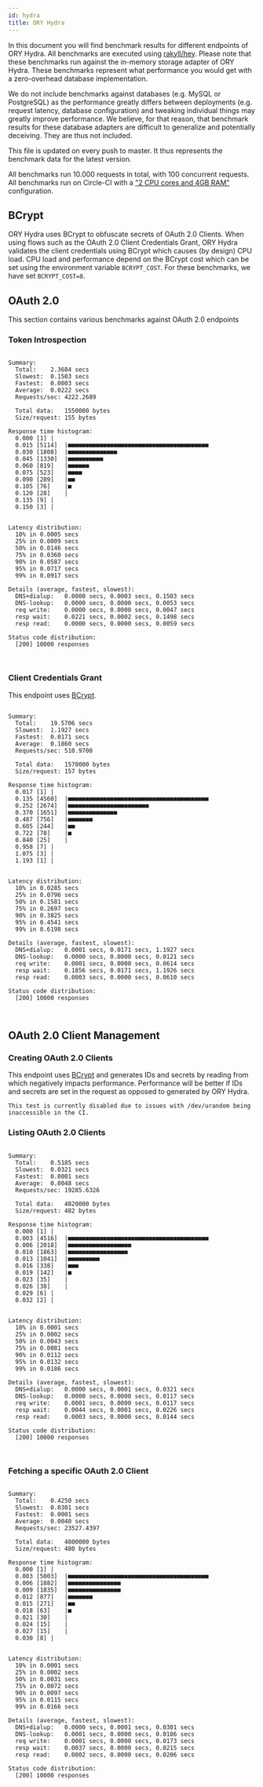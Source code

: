 ```yaml
---
id: hydra
title: ORY Hydra
---
```


In this document you will find benchmark results for different endpoints of ORY Hydra. All benchmarks are executed
using [rakyll/hey](https://github.com/rakyll/hey). Please note that these benchmarks run against the in-memory storage
adapter of ORY Hydra. These benchmarks represent what performance you would get with a zero-overhead database implementation.

We do not include benchmarks against databases (e.g. MySQL or PostgreSQL) as the performance greatly differs between
deployments (e.g. request latency, database configuration) and tweaking individual things may greatly improve performance.
We believe, for that reason, that benchmark results for these database adapters are difficult to generalize and potentially
deceiving. They are thus not included.

This file is updated on every push to master. It thus represents the benchmark data for the latest version.

All benchmarks run 10.000 requests in total, with 100 concurrent requests. All benchmarks run on Circle-CI with a
["2 CPU cores and 4GB RAM"](https://support.circleci.com/hc/en-us/articles/360000489307-Why-do-my-tests-take-longer-to-run-on-CircleCI-than-locally-)
configuration.

## BCrypt

ORY Hydra uses BCrypt to obfuscate secrets of OAuth 2.0 Clients. When using flows such as the OAuth 2.0 Client Credentials
Grant, ORY Hydra validates the client credentials using BCrypt which causes (by design) CPU load. CPU load and performance
depend on the BCrypt cost which can be set using the environment variable `BCRYPT_COST`. For these benchmarks,
we have set `BCRYPT_COST=8`.

## OAuth 2.0

This section contains various benchmarks against OAuth 2.0 endpoints

### Token Introspection

```

Summary:
  Total:	2.3684 secs
  Slowest:	0.1503 secs
  Fastest:	0.0003 secs
  Average:	0.0222 secs
  Requests/sec:	4222.2689
  
  Total data:	1550000 bytes
  Size/request:	155 bytes

Response time histogram:
  0.000 [1]	|
  0.015 [5114]	|■■■■■■■■■■■■■■■■■■■■■■■■■■■■■■■■■■■■■■■■
  0.030 [1808]	|■■■■■■■■■■■■■■
  0.045 [1330]	|■■■■■■■■■■
  0.060 [819]	|■■■■■■
  0.075 [523]	|■■■■
  0.090 [289]	|■■
  0.105 [76]	|■
  0.120 [28]	|
  0.135 [9]	|
  0.150 [3]	|


Latency distribution:
  10% in 0.0005 secs
  25% in 0.0009 secs
  50% in 0.0146 secs
  75% in 0.0360 secs
  90% in 0.0587 secs
  95% in 0.0717 secs
  99% in 0.0917 secs

Details (average, fastest, slowest):
  DNS+dialup:	0.0000 secs, 0.0003 secs, 0.1503 secs
  DNS-lookup:	0.0000 secs, 0.0000 secs, 0.0053 secs
  req write:	0.0000 secs, 0.0000 secs, 0.0047 secs
  resp wait:	0.0221 secs, 0.0002 secs, 0.1498 secs
  resp read:	0.0000 secs, 0.0000 secs, 0.0059 secs

Status code distribution:
  [200]	10000 responses



```

### Client Credentials Grant

This endpoint uses [BCrypt](#bcrypt).

```

Summary:
  Total:	19.5706 secs
  Slowest:	1.1927 secs
  Fastest:	0.0171 secs
  Average:	0.1860 secs
  Requests/sec:	510.9700
  
  Total data:	1570000 bytes
  Size/request:	157 bytes

Response time histogram:
  0.017 [1]	|
  0.135 [4560]	|■■■■■■■■■■■■■■■■■■■■■■■■■■■■■■■■■■■■■■■■
  0.252 [2674]	|■■■■■■■■■■■■■■■■■■■■■■■
  0.370 [1651]	|■■■■■■■■■■■■■■
  0.487 [756]	|■■■■■■■
  0.605 [244]	|■■
  0.722 [78]	|■
  0.840 [25]	|
  0.958 [7]	|
  1.075 [3]	|
  1.193 [1]	|


Latency distribution:
  10% in 0.0285 secs
  25% in 0.0796 secs
  50% in 0.1581 secs
  75% in 0.2697 secs
  90% in 0.3825 secs
  95% in 0.4541 secs
  99% in 0.6198 secs

Details (average, fastest, slowest):
  DNS+dialup:	0.0001 secs, 0.0171 secs, 1.1927 secs
  DNS-lookup:	0.0000 secs, 0.0000 secs, 0.0121 secs
  req write:	0.0001 secs, 0.0000 secs, 0.0614 secs
  resp wait:	0.1856 secs, 0.0171 secs, 1.1926 secs
  resp read:	0.0003 secs, 0.0000 secs, 0.0610 secs

Status code distribution:
  [200]	10000 responses



```

## OAuth 2.0 Client Management

### Creating OAuth 2.0 Clients

This endpoint uses [BCrypt](#bcrypt) and generates IDs and secrets by reading from  which negatively impacts
performance. Performance will be better if IDs and secrets are set in the request as opposed to generated by ORY Hydra.

```
This test is currently disabled due to issues with /dev/urandom being inaccessible in the CI.
```

### Listing OAuth 2.0 Clients

```

Summary:
  Total:	0.5185 secs
  Slowest:	0.0321 secs
  Fastest:	0.0001 secs
  Average:	0.0048 secs
  Requests/sec:	19285.6326
  
  Total data:	4820000 bytes
  Size/request:	482 bytes

Response time histogram:
  0.000 [1]	|
  0.003 [4516]	|■■■■■■■■■■■■■■■■■■■■■■■■■■■■■■■■■■■■■■■■
  0.006 [2018]	|■■■■■■■■■■■■■■■■■■
  0.010 [1863]	|■■■■■■■■■■■■■■■■■
  0.013 [1041]	|■■■■■■■■■
  0.016 [338]	|■■■
  0.019 [142]	|■
  0.023 [35]	|
  0.026 [38]	|
  0.029 [6]	|
  0.032 [2]	|


Latency distribution:
  10% in 0.0001 secs
  25% in 0.0002 secs
  50% in 0.0043 secs
  75% in 0.0081 secs
  90% in 0.0112 secs
  95% in 0.0132 secs
  99% in 0.0186 secs

Details (average, fastest, slowest):
  DNS+dialup:	0.0000 secs, 0.0001 secs, 0.0321 secs
  DNS-lookup:	0.0000 secs, 0.0000 secs, 0.0117 secs
  req write:	0.0001 secs, 0.0000 secs, 0.0117 secs
  resp wait:	0.0044 secs, 0.0001 secs, 0.0226 secs
  resp read:	0.0003 secs, 0.0000 secs, 0.0144 secs

Status code distribution:
  [200]	10000 responses



```

### Fetching a specific OAuth 2.0 Client

```

Summary:
  Total:	0.4250 secs
  Slowest:	0.0301 secs
  Fastest:	0.0001 secs
  Average:	0.0040 secs
  Requests/sec:	23527.4397
  
  Total data:	4800000 bytes
  Size/request:	480 bytes

Response time histogram:
  0.000 [1]	|
  0.003 [5003]	|■■■■■■■■■■■■■■■■■■■■■■■■■■■■■■■■■■■■■■■■
  0.006 [1882]	|■■■■■■■■■■■■■■■
  0.009 [1835]	|■■■■■■■■■■■■■■■
  0.012 [877]	|■■■■■■■
  0.015 [271]	|■■
  0.018 [63]	|■
  0.021 [30]	|
  0.024 [15]	|
  0.027 [15]	|
  0.030 [8]	|


Latency distribution:
  10% in 0.0001 secs
  25% in 0.0002 secs
  50% in 0.0031 secs
  75% in 0.0072 secs
  90% in 0.0097 secs
  95% in 0.0115 secs
  99% in 0.0166 secs

Details (average, fastest, slowest):
  DNS+dialup:	0.0000 secs, 0.0001 secs, 0.0301 secs
  DNS-lookup:	0.0001 secs, 0.0000 secs, 0.0186 secs
  req write:	0.0001 secs, 0.0000 secs, 0.0173 secs
  resp wait:	0.0037 secs, 0.0000 secs, 0.0215 secs
  resp read:	0.0002 secs, 0.0000 secs, 0.0206 secs

Status code distribution:
  [200]	10000 responses



```
